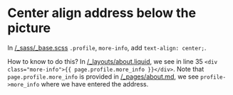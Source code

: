 # Center align address below the picture 

In [/_sass/_base.scss](/_sass/_base.scss) `.profile`, `more-info`, add `text-align: center;`.

How to know to do this? In [/_layouts/about.liquid](/_layouts/about.liquid), we see in line 35 `<div class="more-info">{{ page.profile.more_info }}</div>`. Note that `page.profile.more_info` is provided in [/_pages/about.md](/_pages/about.md), we see `profile->more_info` where we have entered the address.